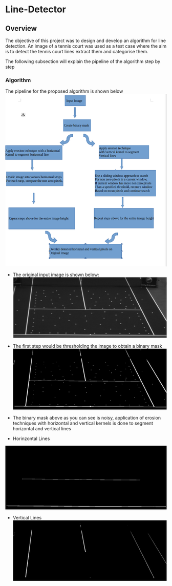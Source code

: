 # Line-Detector

## Overview
The objective of this project was to design and develop an algorithm for line detection. 
An image of a tennis court was used as a test case where the aim is to detect the tennis court lines extract them and categorise them.

The following subsection will explain the pipeline of the algorithm step by step
### Algorithm
The pipeline for the proposed algorithm is shown below
![pipeline](hawkeye.png)

* The original input image is shown below:
![raw_img](raw_img.png)

* The first step would be thresholding the image to obtain a binary mask
![binary_mask](MaskedImg.png)

* The binary mask above as you can see is noisy, application of erosion techniques with horizontal and vertical kernels is done to segment horizontal and vertical lines

* Horinzontal Lines <br>

![horizontal](MaskedImgH.png)

* Vertical Lines
![verical](MaskedImgV.png)